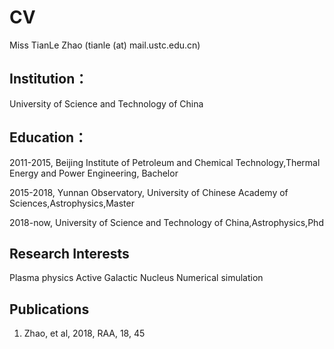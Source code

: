 # CV

Miss TianLe Zhao (tianle (at) mail.ustc.edu.cn)

## Institution：
   University of Science and Technology of China

## Education：
 2011-2015, Beijing Institute of Petroleum and Chemical Technology,Thermal Energy and Power Engineering, Bachelor
 
2015-2018, Yunnan Observatory, University of Chinese Academy of Sciences,Astrophysics,Master

2018-now,  University of Science and Technology of China,Astrophysics,Phd
## Research Interests
   Plasma physics
   Active Galactic Nucleus
   Numerical simulation
## Publications

1. Zhao, et al, 2018, RAA, 18, 45
